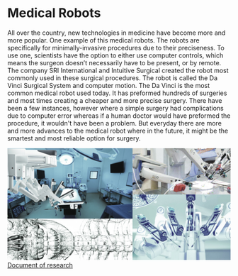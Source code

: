 # Medical Robots

All over the country, new technologies in medicine have become more and more popular. One example of this medical robots. The robots are specifically for minimally-invasive procedures due to their preciseness. To use one, scientists have the option to either use computer controls, which means the surgeon doesn’t necessarily have to be present, or by remote. The company SRI International and Intuitive Surgical created the robot most commonly used in these surgical procedures. The robot is called the Da Vinci Surgical System and computer motion. The Da Vinci is the most common medical robot used today. It has preformed hundreds of surgeries and most times creating a cheaper and more precise surgery. There have been a few instances, however where a simple surgery had complications due to computer error whereas if a human doctor would have preformed the procedure, it wouldn't have been a problem. But everyday there are more and more advances to the medical robot where in the future, it might be the smartest and most reliable option for surgery.

![](research.jpg)
[Document of research](Research.md)

